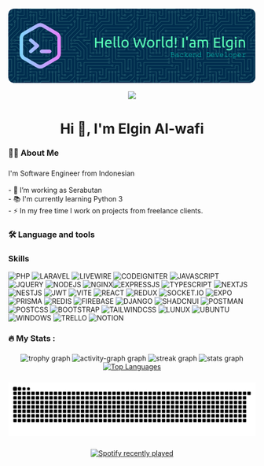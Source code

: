 ![Github Header](./images/github-header-image.png)

<div align="center">
  <img src="https://visitor-badge.laobi.icu/badge?page_id=aalwf.aalwf&"  />
</div>

###

<h1 align="center">Hi 👋, I'm Elgin Al-wafi</h1>

###

<h3 align="left">👩‍💻  About Me</h3>

###

<p align="left">I'm Software Engineer from Indonesian<br><br>- 🔭 I’m working as Serabutan<br>- 📚 I'm currently learning Python 3<br>- ⚡ In my free time I work on projects from freelance clients.</p>

###

<h3 align="left">🛠 Language and tools</h3>

###

### Skills

![PHP](https://img.shields.io/badge/PHP-777BB4?style=for-the-badge&logo=php&logoColor=white) ![LARAVEL](https://img.shields.io/badge/Laravel-FF2D20?style=for-the-badge&logo=laravel&logoColor=white) ![LIVEWIRE](https://img.shields.io/badge/livewire-4e56a6?style=for-the-badge&logo=livewire&logoColor=white) ![CODEIGNITER](https://img.shields.io/badge/Codeigniter-EF4223?style=for-the-badge&logo=codeigniter&logoColor=white) ![JAVASCRIPT](https://img.shields.io/badge/JavaScript-323330?style=for-the-badge&logo=javascript&logoColor=F7DF1E) ![JQUERY](https://img.shields.io/badge/jQuery-0769AD?style=for-the-badge&logo=jquery&logoColor=white) ![NODEJS](https://img.shields.io/badge/Node%20js-339933?style=for-the-badge&logo=nodedotjs&logoColor=white) ![NGINX](https://img.shields.io/badge/Nginx-009639?style=for-the-badge&logo=nginx&logoColor=white)![EXPRESSJS](https://img.shields.io/badge/Express%20js-000000?style=for-the-badge&logo=express&logoColor=white) ![TYPESCRIPT](https://img.shields.io/badge/TypeScript-007ACC?style=for-the-badge&logo=typescript&logoColor=white) ![NEXTJS](https://img.shields.io/badge/next%20js-000000?style=for-the-badge&logo=nextdotjs&logoColor=white) ![NESTJS](https://img.shields.io/badge/nestjs-E0234E?style=for-the-badge&logo=nestjs&logoColor=white) ![JWT](https://img.shields.io/badge/JWT-000000?style=for-the-badge&logo=JSON%20web%20tokens&logoColor=white) ![VITE](https://img.shields.io/badge/Vite-B73BFE?style=for-the-badge&logo=vite&logoColor=FFD62E) ![REACT](https://img.shields.io/badge/React-20232A?style=for-the-badge&logo=react&logoColor=61DAFB) ![REDUX](https://img.shields.io/badge/Redux-593D88?style=for-the-badge&logo=redux&logoColor=white) ![SOCKET.IO](https://img.shields.io/badge/Socket.io-010101?&style=for-the-badge&logo=Socket.io&logoColor=white) ![EXPO](https://img.shields.io/badge/Expo-1B1F23?style=for-the-badge&logo=expo&logoColor=white) ![PRISMA](https://img.shields.io/badge/Prisma-3982CE?style=for-the-badge&logo=Prisma&logoColor=white) ![REDIS](https://img.shields.io/badge/redis-CC0000.svg?&style=for-the-badge&logo=redis&logoColor=white) ![FIREBASE](https://img.shields.io/badge/firebase-ffca28?style=for-the-badge&logo=firebase&logoColor=black) ![DJANGO](https://img.shields.io/badge/Django-092E20?style=for-the-badge&logo=django&logoColor=green) ![SHADCNUI](https://img.shields.io/badge/shadcn%2Fui-000000?style=for-the-badge&logo=shadcnui&logoColor=white) ![POSTMAN](https://img.shields.io/badge/Postman-FF6C37?style=for-the-badge&logo=Postman&logoColor=white) ![POSTCSS](https://img.shields.io/badge/postcss-DD3A0A?style=for-the-badge&logo=postcss&logoColor=white) ![BOOTSTRAP](https://img.shields.io/badge/Bootstrap-563D7C?style=for-the-badge&logo=bootstrap&logoColor=white) ![TAILWINDCSS](https://img.shields.io/badge/Tailwind_CSS-38B2AC?style=for-the-badge&logo=tailwind-css&logoColor=white) ![LUNUX](https://img.shields.io/badge/Linux-FCC624?style=for-the-badge&logo=linux&logoColor=black) ![UBUNTU](https://img.shields.io/badge/Ubuntu-E95420?style=for-the-badge&logo=ubuntu&logoColor=white) ![WINDOWS](https://img.shields.io/badge/Windows-0078D6?style=for-the-badge&logo=windows&logoColor=white) ![TRELLO](https://img.shields.io/badge/Trello-0052CC?style=for-the-badge&logo=trello&logoColor=white) ![NOTION](https://img.shields.io/badge/Notion-000000?style=for-the-badge&logo=notion&logoColor=white)

###

<h3 align="left">🔥 My Stats :</h3>

###

<div align="center">
  <img src="https://github-profile-trophy.vercel.app?username=aalwf&theme=dracula&column=-1&row=1&margin-w=8&margin-h=8&no-bg=false&no-frame=false&order=4" height="150" alt="trophy graph"  />
  <img src="https://github-readme-activity-graph.vercel.app/graph?username=aalwf&radius=16&theme=dracula&area=true&order=5" height="300" alt="activity-graph graph"  />
  <img src="https://streak-stats.demolab.com?user=aalwf&locale=en&mode=daily&theme=dracula&hide_border=false&border_radius=5&order=3" height="150" alt="streak graph"  />
  <img src="https://github-readme-stats.vercel.app/api?username=aalwf&hide_title=false&hide_rank=false&show_icons=true&include_all_commits=true&count_private=true&disable_animations=false&theme=dracula&locale=en&hide_border=false&order=1" height="150" alt="stats graph"  />
  <a href="https://github.com/aalwf" align="left"><img src="https://github-readme-stats.vercel.app/api/top-langs/?username=aalwf&langs_count=10&title_color=ff6e96&text_color=ffffff&bg_color=282a36&locale=en&custom_title=Top%20%Languages" alt="Top Languages" /></a>
</div>

###

<div align="center">
  <img src="https://raw.githubusercontent.com/aalwf/aalwf/output/snake.svg" alt="Snake animation" />
</div>

###

<div align="center">
  <a href="https://open.spotify.com/user/31qwobi7mt66js6yrxl2la5wpmsu">
    <img src="https://spotify-recently-played-readme.vercel.app/api?user=31qwobi7mt66js6yrxl2la5wpmsu&count=5&unique=true" alt="Spotify recently played"  />
  </a>
</div>

###
